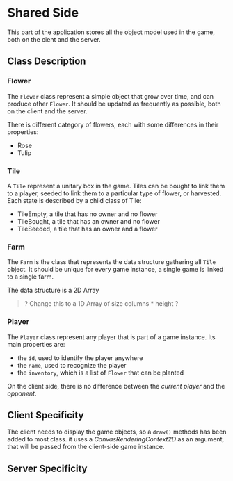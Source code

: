 # Shared Side

This part of the application stores all the object model used in the game, both on the cient and the server.


## Class Description

### Flower

The `Flower` class represent a simple object that grow over time, and can produce other `Flower`. It should be updated as frequently as possible, both on the client and the server.

There is different category of flowers, each with some differences in their properties:
 + Rose
 + Tulip


### Tile
A `Tile` represent a unitary box in the game. Tiles can be bought to link them to a player, seeded to link them to a particular type of flower, or harvested. Each state is described by a child class of Tile:

 + TileEmpty, a tile that has no owner and no flower
 + TileBought, a tile that has an owner and no flower
 + TileSeeded, a tile that has an owner and a flower

### Farm
The `Farm` is the class that represents the data structure gathering all `Tile` object. It should be unique for every game instance, a single game is linked to a single farm.

The data structure is a 2D Array
> ? Change this to a 1D Array of size columns * height ?

### Player

The `Player` class represent any player that is part of a game instance. Its main properties are:
 + the `id`, used to identify the player anywhere
 + the `name`, used to recognize the player
 + the `inventory`, which is a list of `Flower` that can be planted

On the client side, there is no difference between the *current player* and the *opponent*.


## Client Specificity

The client needs to display the game objects, so a `draw()` methods has been added to most class. it uses a *CanvasRenderingContext2D* as an argument, that will be passed from the client-side game instance.


## Server Specificity

